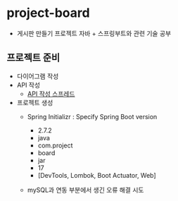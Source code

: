 # project-board
- 게시판 만들기 프로젝트 자바 + 스프링부트와 관련 기술 공부

## 프로젝트 준비
- 다이어그램 작성
- API 작성
  - [API 작성 스프레드 ](https://docs.google.com/spreadsheets/d/1T4CVgay9fAYrVV9B8ILMqvacl3Q6mdr_mIEvY3KsG1w/edit?usp=sharing)
- 프로젝트 생성
  - Spring Initializr : Specify Spring Boot version
    - 2.7.2
    - java
    - com.project
    - board
    - jar
    - 17
    - [DevTools, Lombok, Boot Actuator, Web]

  - mySQL과 연동 부분에서 생긴 오류 해결 시도
